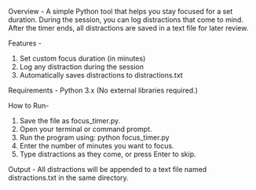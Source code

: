 Overview - 
A simple Python tool that helps you stay focused for a set duration.
During the session, you can log distractions that come to mind.
After the timer ends, all distractions are saved in a text file for later review.

Features - 
1. Set custom focus duration (in minutes)
2. Log any distraction during the session
3. Automatically saves distractions to distractions.txt

Requirements -
Python 3.x (No external libraries required.)

How to Run- 
1. Save the file as focus_timer.py.
2. Open your terminal or command prompt.
3. Run the program using:
    python focus_timer.py
4. Enter the number of minutes you want to focus.
5. Type distractions as they come, or press Enter to skip.

Output - 
All distractions will be appended to a text file named distractions.txt in the same directory.